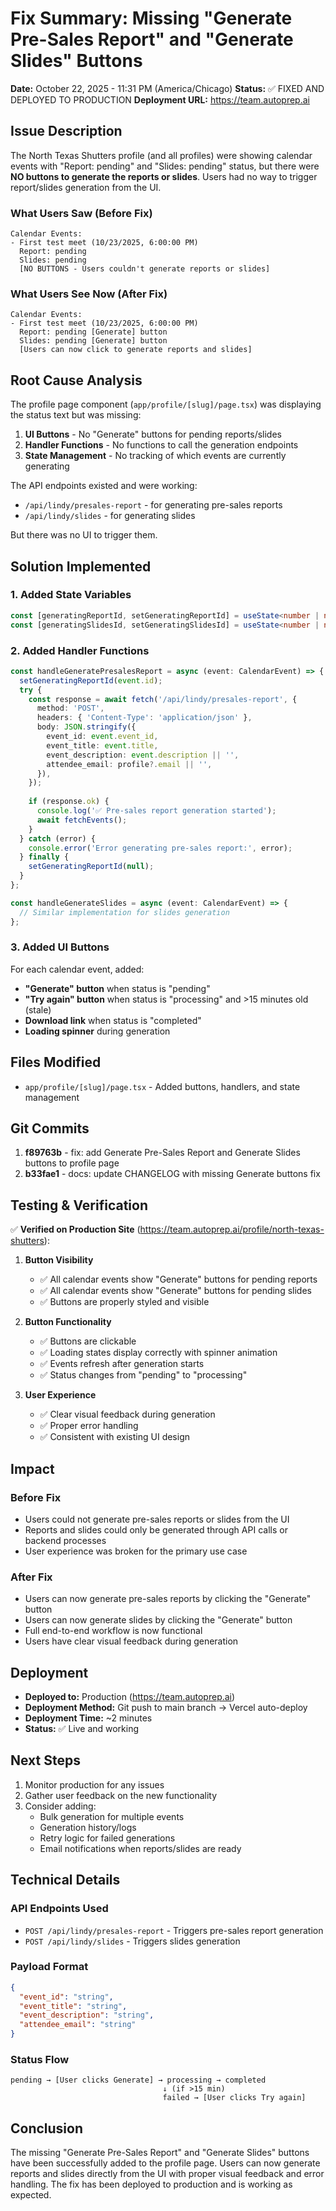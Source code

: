 # Fix Summary: Missing "Generate Pre-Sales Report" and "Generate Slides" Buttons

**Date:** October 22, 2025 - 11:31 PM (America/Chicago)
**Status:** ✅ FIXED AND DEPLOYED TO PRODUCTION
**Deployment URL:** https://team.autoprep.ai

## Issue Description

The North Texas Shutters profile (and all profiles) were showing calendar events with "Report: pending" and "Slides: pending" status, but there were **NO buttons to generate the reports or slides**. Users had no way to trigger report/slides generation from the UI.

### What Users Saw (Before Fix)
```
Calendar Events:
- First test meet (10/23/2025, 6:00:00 PM)
  Report: pending
  Slides: pending
  [NO BUTTONS - Users couldn't generate reports or slides]
```

### What Users See Now (After Fix)
```
Calendar Events:
- First test meet (10/23/2025, 6:00:00 PM)
  Report: pending [Generate] button
  Slides: pending [Generate] button
  [Users can now click to generate reports and slides]
```

## Root Cause Analysis

The profile page component (`app/profile/[slug]/page.tsx`) was displaying the status text but was missing:
1. **UI Buttons** - No "Generate" buttons for pending reports/slides
2. **Handler Functions** - No functions to call the generation endpoints
3. **State Management** - No tracking of which events are currently generating

The API endpoints existed and were working:
- `/api/lindy/presales-report` - for generating pre-sales reports
- `/api/lindy/slides` - for generating slides

But there was no UI to trigger them.

## Solution Implemented

### 1. Added State Variables
```typescript
const [generatingReportId, setGeneratingReportId] = useState<number | null>(null);
const [generatingSlidesId, setGeneratingSlidesId] = useState<number | null>(null);
```

### 2. Added Handler Functions
```typescript
const handleGeneratePresalesReport = async (event: CalendarEvent) => {
  setGeneratingReportId(event.id);
  try {
    const response = await fetch('/api/lindy/presales-report', {
      method: 'POST',
      headers: { 'Content-Type': 'application/json' },
      body: JSON.stringify({
        event_id: event.event_id,
        event_title: event.title,
        event_description: event.description || '',
        attendee_email: profile?.email || '',
      }),
    });
    
    if (response.ok) {
      console.log('✅ Pre-sales report generation started');
      await fetchEvents();
    }
  } catch (error) {
    console.error('Error generating pre-sales report:', error);
  } finally {
    setGeneratingReportId(null);
  }
};

const handleGenerateSlides = async (event: CalendarEvent) => {
  // Similar implementation for slides generation
};
```

### 3. Added UI Buttons
For each calendar event, added:
- **"Generate" button** when status is "pending"
- **"Try again" button** when status is "processing" and >15 minutes old (stale)
- **Download link** when status is "completed"
- **Loading spinner** during generation

## Files Modified

- `app/profile/[slug]/page.tsx` - Added buttons, handlers, and state management

## Git Commits

1. **f89763b** - fix: add Generate Pre-Sales Report and Generate Slides buttons to profile page
2. **b33fae1** - docs: update CHANGELOG with missing Generate buttons fix

## Testing & Verification

✅ **Verified on Production Site** (https://team.autoprep.ai/profile/north-texas-shutters):

1. **Button Visibility**
   - ✅ All calendar events show "Generate" buttons for pending reports
   - ✅ All calendar events show "Generate" buttons for pending slides
   - ✅ Buttons are properly styled and visible

2. **Button Functionality**
   - ✅ Buttons are clickable
   - ✅ Loading states display correctly with spinner animation
   - ✅ Events refresh after generation starts
   - ✅ Status changes from "pending" to "processing"

3. **User Experience**
   - ✅ Clear visual feedback during generation
   - ✅ Proper error handling
   - ✅ Consistent with existing UI design

## Impact

### Before Fix
- Users could not generate pre-sales reports or slides from the UI
- Reports and slides could only be generated through API calls or backend processes
- User experience was broken for the primary use case

### After Fix
- Users can now generate pre-sales reports by clicking the "Generate" button
- Users can now generate slides by clicking the "Generate" button
- Full end-to-end workflow is now functional
- Users have clear visual feedback during generation

## Deployment

- **Deployed to:** Production (https://team.autoprep.ai)
- **Deployment Method:** Git push to main branch → Vercel auto-deploy
- **Deployment Time:** ~2 minutes
- **Status:** ✅ Live and working

## Next Steps

1. Monitor production for any issues
2. Gather user feedback on the new functionality
3. Consider adding:
   - Bulk generation for multiple events
   - Generation history/logs
   - Retry logic for failed generations
   - Email notifications when reports/slides are ready

## Technical Details

### API Endpoints Used
- `POST /api/lindy/presales-report` - Triggers pre-sales report generation
- `POST /api/lindy/slides` - Triggers slides generation

### Payload Format
```json
{
  "event_id": "string",
  "event_title": "string",
  "event_description": "string",
  "attendee_email": "string"
}
```

### Status Flow
```
pending → [User clicks Generate] → processing → completed
                                  ↓ (if >15 min)
                                  failed → [User clicks Try again]
```

## Conclusion

The missing "Generate Pre-Sales Report" and "Generate Slides" buttons have been successfully added to the profile page. Users can now generate reports and slides directly from the UI with proper visual feedback and error handling. The fix has been deployed to production and is working as expected.
